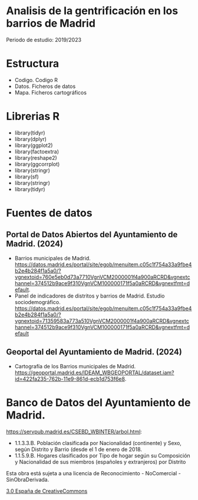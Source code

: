 # Analisis de la gentrificación en los barrios de Madrid
Periodo de estudio: 2019/2023

# Estructura 
- Codigo. Codigo R
- Datos. Ficheros de datos
- Mapa. Ficheros cartográficos



# Librerias R 

- library(tidyr)
- library(dplyr)
- library(ggplot2)
- library(factoextra)
- library(reshape2)
- library(ggcorrplot)
- library(stringr)
- library(sf)
- library(stringr)
- library(tidyr)


# Fuentes de datos

## Portal de Datos Abiertos del Ayuntamiento de Madrid. (2024)
	
- Barrios municipales de Madrid. https://datos.madrid.es/portal/site/egob/menuitem.c05c1f754a33a9fbe4b2e4b284f1a5a0/?vgnextoid=760e5eb0d73a7710VgnVCM2000001f4a900aRCRD&vgnextchannel=374512b9ace9f310VgnVCM100000171f5a0aRCRD&vgnextfmt=default.
- Panel de indicadores de distritos y barrios de Madrid. Estudio sociodemográfico. https://datos.madrid.es/portal/site/egob/menuitem.c05c1f754a33a9fbe4b2e4b284f1a5a0/?vgnextoid=71359583a773a510VgnVCM2000001f4a900aRCRD&vgnextchannel=374512b9ace9f310VgnVCM100000171f5a0aRCRD&vgnextfmt=default 


## Geoportal del Ayuntamiento de Madrid. (2024)
 
 - Cartografía de los Barrios municipales de Madrid. https://geoportal.madrid.es/IDEAM_WBGEOPORTAL/dataset.iam?id=422fa235-762b-11e9-861d-ecb1d753f6e8. 

# Banco de Datos del Ayuntamiento de Madrid. 
https://servpub.madrid.es/CSEBD_WBINTER/arbol.html:

- 1.1.3.3.B. Población clasificada por Nacionalidad (continente) y Sexo, según Distrito y Barrio (desde el 1 de enero de 2018. 
- 1.1.5.9.B. Hogares clasificados por Tipo de hogar según su Composición y Nacionalidad de sus miembros (españoles y extranjeros) por Distrito



Esta obra está sujeta a una licencia de Reconocimiento -  NoComercial - SinObraDerivada. 

[3.0 España de CreativeCommons](https://creativecommons.org/licenses/by-nc-nd/3.0/es/)

